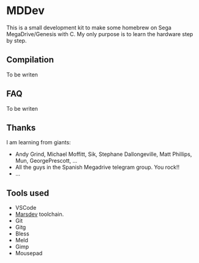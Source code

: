 # MDDev
This is a small development kit to make some homebrew on Sega MegaDrive/Genesis
with C. My only purpose is to learn the hardware step by step.

## Compilation
To be writen

## FAQ
To be writen

## Thanks
I am learning from giants:
- Andy Grind, Michael Moffitt, Sik, Stephane Dallongeville, Matt Phillips, Mun,
  GeorgePrescott, ...
- All the guys in the Spanish Megadrive telegram group. You rock!!
- ...

## Tools used
- VSCode
- [Marsdev](https://github.com/andwn/marsdev) toolchain.
- Git
- Gitg
- Bless
- Meld
- Gimp
- Mousepad

